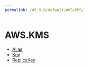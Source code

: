 ```yaml
---
permalink: /49.0.0/default/AWS/KMS/
---
```


# AWS.KMS



* [Alias](Alias.md)
* [Key](Key.md)
* [ReplicaKey](ReplicaKey.md)